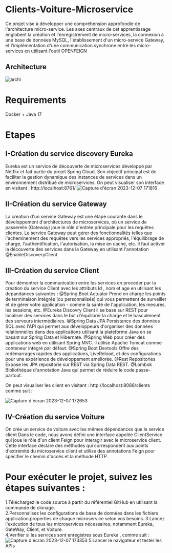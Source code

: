 # Clients-Voiture-Microservice
Ce projet vise à développer une compréhension approfondie de l'architecture micro-service. Les axes centraux de cet apprentissage englobent la création et l'enregistrement de micro-services, la connexion à une base de données MySQL, l'établissement d'un micro-service Gateway, et l'implémentation d'une communication synchrone entre les micro-services en utilisant l'outil OPENFEIGN
## Architecture
![archi](https://github.com/Helk20/Feign-client-Microservice/assets/92260626/e8642a3c-ee6a-412b-abfc-16d405cd57c1)
# Requirements 
Docker + Java 17
# Etapes
## I-Création du service discovery Eureka
Eureka est un service de découverte de microservices développé par Netflix et fait partie du projet Spring Cloud. Son objectif principal est de faciliter la gestion dynamique des instances de services dans un environnement distribué de microservices.
On peut visualiser son interface en visitant : http://localhost:8761/
![Capture d'écran 2023-12-07 171816](https://github.com/Helk20/Feign-client-Microservice/assets/92260626/594197b2-78fa-4b25-a281-2df827fb6906)
## II-Création du service Gateway
La création d'un service Gateway est une étape courante dans le développement d'architectures de microservices, où un service de passerelle (Gateway) joue le rôle d'entrée principale pour les requêtes clientes. Le service Gateway peut gérer des fonctionnalités telles que l'acheminement des requêtes vers les services appropriés, l'équilibrage de charge, l'authentification, l'autorisation, la mise en cache, etc.
Il faut activer la découverte des services dans la Gateway en utilisant l'annotation @EnableDiscoveryClient
## III-Création du service Client
Pour démontrer la communication entre les services en proceder par la creation du service Client avec les attributs Id , nom et age en utilisant les depandances suivantes :
@Spring Boot Actuator Prend en charge les points de terminaison intégrés (ou personnalisés) qui vous permettent de surveiller et de gérer votre application - comme la santé de l'application, les mesures, les sessions, etc.
@Eureka Discovry Client il se base sur REST pour localiser des services dans le but d'équilibrer la charge et le basculement des serveurs intermédiaires.
@Spring Data JPA Persistance des données SQL avec l'API qui permet aux développeurs d'organiser des données relationnelles dans des applications utilisant la plateforme Java en se basant sur Spring Data et Hibernate.
@Spring Web pour créer des applications web en utilisant Spring MVC. Il utilise Apache Tomcat comme conteneur intégré par défaut.
@Spring Boot Devtools Offre des redémarrages rapides des applications, LiveReload, et des configurations pour une expérience de développement améliorée.
@Rest Repositories Expose les JPA repositorie sur REST via Spring Data REST.
@Lombok Bibliothèque d'annotation Java qui permet de réduire le code passe-partout.

On peut visualiser les client en visitant : http://localhost:8088/clients comme suit :

![Capture d'écran 2023-12-07 172653](https://github.com/Helk20/Feign-client-Microservice/assets/92260626/6fd94db8-cc56-46db-bdae-31a7da605cfd)
## IV-Création du service Voiture 
On crée un service de voiture avec les mêmes dépendances que le service client 
Dans le code, nous avons défini une interface appelée ClientService qui joue le rôle d'un client Feign pour interagir avec le microservice client. Cette interface déclare des méthodes qui correspondent aux points d'extrémité du microservice client et utilise des annotations Feign pour spécifier le chemin d'accès et la méthode HTTP.
# Pour exécuter le projet, suivez les étapes suivantes :
1.Téléchargez le code source à partir du référentiel GitHub en utilisant la commande de clonage.
</br>
2.Personnalisez les configurations de base de données dans les fichiers application.properties de chaque microservice selon vos besoins.
3.Lancez l'exécution de tous les microservices nécessaires, notamment Eureka, GateWay, Client, et Voiture.
</br>
4.Verifier si les services sont enregistres sous Eureka , comme suit :
![Capture d'écran 2023-12-07 173353](https://github.com/Helk20/Feign-client-Microservice/assets/92260626/82e2afe5-67c2-406e-8552-97b426fa931a)
5.Lancer le navigateur et tester les APIs



